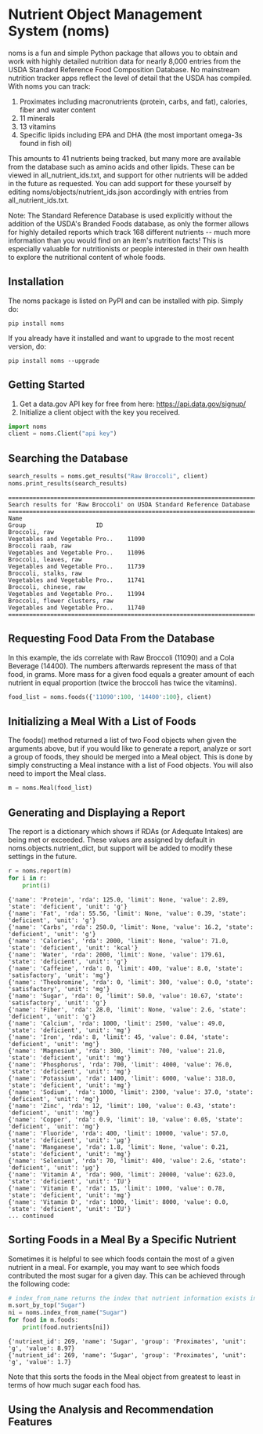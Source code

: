 # Nutrient Object Management System (noms)

noms is a fun and simple Python package that allows you to obtain and work with highly detailed nutrition data for nearly 8,000 entries from the USDA Standard Reference Food Composition Database. No mainstream nutrition tracker apps reflect the level of detail that the USDA has compiled. With noms you can track:
1. Proximates including macronutrients (protein, carbs, and fat), calories, fiber and water content
2. 11 minerals
3. 13 vitamins
4. Specific lipids including EPA and DHA (the most important omega-3s found in fish oil)

This amounts to 41 nutrients being tracked, but many more are available from the database such as amino acids and other lipids. These can be viewed in all_nutrient_ids.txt, and support for other nutrients will be added in the future as requested. You can add support for these yourself by editing noms/objects/nutrient_ids.json accordingly with entries from all_nutrient_ids.txt.

Note: The Standard Reference Database is used explicitly without the addition of the USDA's Branded Foods database, as only the former allows for highly detailed reports which track 168 different nutrients -- much more information than you would find on an item's nutrition facts! This is especially valuable for nutritionists or people interested in their own health to explore the nutritional content of whole foods. 

## Installation
The noms package is listed on PyPI and can be installed with pip. Simply do:
```
pip install noms
```
If you already have it installed and want to upgrade to the most recent version, do:
```
pip install noms --upgrade
```

## Getting Started
1. Get a data.gov API key for free from here: https://api.data.gov/signup/
2. Initialize a client object with the key you received.
```python
import noms
client = noms.Client("api key")
```
## Searching the Database
```python
search_results = noms.get_results("Raw Broccoli", client)
noms.print_results(search_results)
```
```
================================================================================================================
Search results for 'Raw Broccoli' on USDA Standard Reference Database
================================================================================================================
Name                                                                                 Group                    ID
Broccoli, raw                                                            Vegetables and Vegetable Pro..    11090
Broccoli raab, raw                                                       Vegetables and Vegetable Pro..    11096
Broccoli, leaves, raw                                                    Vegetables and Vegetable Pro..    11739
Broccoli, stalks, raw                                                    Vegetables and Vegetable Pro..    11741
Broccoli, chinese, raw                                                   Vegetables and Vegetable Pro..    11994
Broccoli, flower clusters, raw                                           Vegetables and Vegetable Pro..    11740
================================================================================================================
```
## Requesting Food Data From the Database
In this example, the ids correlate with Raw Broccoli (11090) and a Cola Beverage (14400). The numbers afterwards represent the mass of that food, in grams. More mass for a given food equals a greater amount of each nutrient in equal proportion (twice the broccoli has twice the vitamins).
```python
food_list = noms.foods({'11090':100, '14400':100}, client)
```
## Initializing a Meal With a List of Foods
The foods() method returned a list of two Food objects when given the arguments above, but if you would like to generate a report, analyze or sort a group of foods, they should be merged into a Meal object. This is done by simply constructing a Meal instance with a list of Food objects. You will also need to import the Meal class.
```python
m = noms.Meal(food_list)
```

## Generating and Displaying a Report 
The report is a dictionary which shows if RDAs (or Adequate Intakes) are being met or exceeded. These values are assigned by default in noms.objects.nutrient_dict, but support will be added to modify these settings in the future.
```python
r = noms.report(m)
for i in r:
    print(i)
```
```
{'name': 'Protein', 'rda': 125.0, 'limit': None, 'value': 2.89, 'state': 'deficient', 'unit': 'g'}
{'name': 'Fat', 'rda': 55.56, 'limit': None, 'value': 0.39, 'state': 'deficient', 'unit': 'g'}
{'name': 'Carbs', 'rda': 250.0, 'limit': None, 'value': 16.2, 'state': 'deficient', 'unit': 'g'}
{'name': 'Calories', 'rda': 2000, 'limit': None, 'value': 71.0, 'state': 'deficient', 'unit': 'kcal'}
{'name': 'Water', 'rda': 2000, 'limit': None, 'value': 179.61, 'state': 'deficient', 'unit': 'g'}
{'name': 'Caffeine', 'rda': 0, 'limit': 400, 'value': 8.0, 'state': 'satisfactory', 'unit': 'mg'}
{'name': 'Theobromine', 'rda': 0, 'limit': 300, 'value': 0.0, 'state': 'satisfactory', 'unit': 'mg'}
{'name': 'Sugar', 'rda': 0, 'limit': 50.0, 'value': 10.67, 'state': 'satisfactory', 'unit': 'g'}
{'name': 'Fiber', 'rda': 28.0, 'limit': None, 'value': 2.6, 'state': 'deficient', 'unit': 'g'}
{'name': 'Calcium', 'rda': 1000, 'limit': 2500, 'value': 49.0, 'state': 'deficient', 'unit': 'mg'}
{'name': 'Iron', 'rda': 8, 'limit': 45, 'value': 0.84, 'state': 'deficient', 'unit': 'mg'}
{'name': 'Magnesium', 'rda': 300, 'limit': 700, 'value': 21.0, 'state': 'deficient', 'unit': 'mg'}
{'name': 'Phosphorus', 'rda': 700, 'limit': 4000, 'value': 76.0, 'state': 'deficient', 'unit': 'mg'}
{'name': 'Potassium', 'rda': 1400, 'limit': 6000, 'value': 318.0, 'state': 'deficient', 'unit': 'mg'}
{'name': 'Sodium', 'rda': 1000, 'limit': 2300, 'value': 37.0, 'state': 'deficient', 'unit': 'mg'}
{'name': 'Zinc', 'rda': 12, 'limit': 100, 'value': 0.43, 'state': 'deficient', 'unit': 'mg'}
{'name': 'Copper', 'rda': 0.9, 'limit': 10, 'value': 0.05, 'state': 'deficient', 'unit': 'mg'}
{'name': 'Fluoride', 'rda': 400, 'limit': 10000, 'value': 57.0, 'state': 'deficient', 'unit': 'µg'}
{'name': 'Manganese', 'rda': 1.8, 'limit': None, 'value': 0.21, 'state': 'deficient', 'unit': 'mg'}
{'name': 'Selenium', 'rda': 70, 'limit': 400, 'value': 2.6, 'state': 'deficient', 'unit': 'µg'}
{'name': 'Vitamin A', 'rda': 900, 'limit': 20000, 'value': 623.0, 'state': 'deficient', 'unit': 'IU'}
{'name': 'Vitamin E', 'rda': 15, 'limit': 1000, 'value': 0.78, 'state': 'deficient', 'unit': 'mg'}
{'name': 'Vitamin D', 'rda': 1000, 'limit': 8000, 'value': 0.0, 'state': 'deficient', 'unit': 'IU'}
... continued
```
## Sorting Foods in a Meal By a Specific Nutrient
Sometimes it is helpful to see which foods contain the most of a given nutrient in a meal. For example, you may want to see which foods contributed the most sugar for a given day. This can be achieved through the following code:
```python
# index_from_name returns the index that nutrient information exists in an array of nutrients
m.sort_by_top("Sugar")
ni = noms.index_from_name("Sugar")
for food in m.foods:
    print(food.nutrients[ni])
```
```
{'nutrient_id': 269, 'name': 'Sugar', 'group': 'Proximates', 'unit': 'g', 'value': 8.97}
{'nutrient_id': 269, 'name': 'Sugar', 'group': 'Proximates', 'unit': 'g', 'value': 1.7}
```
Note that this sorts the foods in the Meal object from greatest to least in terms of how much sugar each food has.
## Using the Analysis and Recommendation Features
